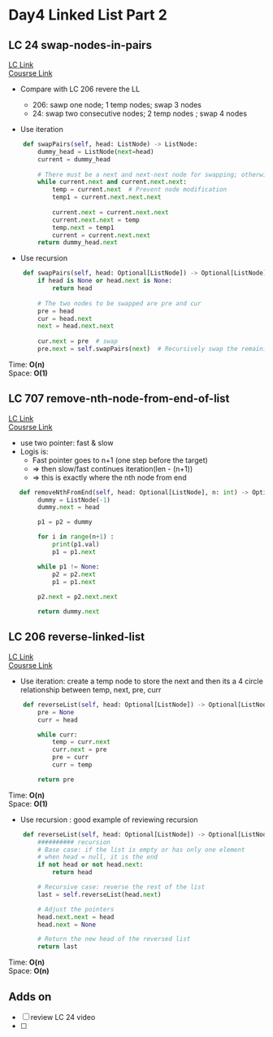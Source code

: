 # Day4 Linked List Part 2

## LC 24 swap-nodes-in-pairs
[LC Link](https://leetcode.com/problems/swap-nodes-in-pairs/description/)   
[Cousrse Link](https://programmercarl.com/0024.%E4%B8%A4%E4%B8%A4%E4%BA%A4%E6%8D%A2%E9%93%BE%E8%A1%A8%E4%B8%AD%E7%9A%84%E8%8A%82%E7%82%B9.html)

- Compare with LC 206 revere the LL
    - 206: sawp one node; 1 temp nodes; swap 3 nodes
    - 24: swap two consecutive nodes; 2 temp nodes ; swap 4 nodes


- Use iteration
```python
    def swapPairs(self, head: ListNode) -> ListNode:
        dummy_head = ListNode(next=head)
        current = dummy_head
        
        # There must be a next and next-next node for swapping; otherwise, the swapping is complete.
        while current.next and current.next.next:
            temp = current.next  # Prevent node modification
            temp1 = current.next.next.next
            
            current.next = current.next.next
            current.next.next = temp
            temp.next = temp1
            current = current.next.next
        return dummy_head.next

```

- Use recursion 
```python
    def swapPairs(self, head: Optional[ListNode]) -> Optional[ListNode]:
        if head is None or head.next is None:
            return head
    
        # The two nodes to be swapped are pre and cur
        pre = head
        cur = head.next
        next = head.next.next
        
        cur.next = pre  # swap
        pre.next = self.swapPairs(next)  # Recursively swap the remaining list starting from next

```
Time: **O(n)**   
Space: **O(1)**


## LC 707 remove-nth-node-from-end-of-list
[LC Link](https://leetcode.com/problems/remove-nth-node-from-end-of-list/description/)   
[Cousrse Link](https://programmercarl.com/0019.%E5%88%A0%E9%99%A4%E9%93%BE%E8%A1%A8%E7%9A%84%E5%80%92%E6%95%B0%E7%AC%ACN%E4%B8%AA%E8%8A%82%E7%82%B9.html#%E7%AE%97%E6%B3%95%E5%85%AC%E5%BC%80%E8%AF%BE)  
- use two pointer: fast & slow
- Logis is:
    - Fast pointer goes to n+1 (one step before the target)
    - => then slow/fast continues iteration(len - (n+1))
    - => this is exactly where the nth node from end

```python
   def removeNthFromEnd(self, head: Optional[ListNode], n: int) -> Optional[ListNode]:        
        dummy = ListNode(-1)
        dummy.next = head

        p1 = p2 = dummy

        for i in range(n+1) :
            print(p1.val)
            p1 = p1.next

        while p1 != None:
            p2 = p2.next
            p1 = p1.next
        
        p2.next = p2.next.next

        return dummy.next
```


## LC 206 reverse-linked-list
[LC Link](https://leetcode.com/problems/reverse-linked-list/description/)   
[Cousrse Link](https://programmercarl.com/0206.%E7%BF%BB%E8%BD%AC%E9%93%BE%E8%A1%A8.html)  



- Use iteration:  create a temp node to store the next and then its a 4 circle relationship between temp, next, pre, curr
```python
    def reverseList(self, head: Optional[ListNode]) -> Optional[ListNode]:
        pre = None
        curr = head

        while curr:
            temp = curr.next
            curr.next = pre
            pre = curr
            curr = temp

        return pre
```
Time: **O(n)**   
Space: **O(1)**

- Use recursion : good example of reviewing recursion
```python
    def reverseList(self, head: Optional[ListNode]) -> Optional[ListNode]:
        ########## recursion
        # Base case: if the list is empty or has only one element
        # when head = null, it is the end
        if not head or not head.next:
            return head

        # Recursive case: reverse the rest of the list
        last = self.reverseList(head.next)

        # Adjust the pointers
        head.next.next = head
        head.next = None

        # Return the new head of the reversed list
        return last
```

Time: **O(n)**   
Space: **O(n)**


## Adds on
- [ ] review LC 24 video
- [ ] 

